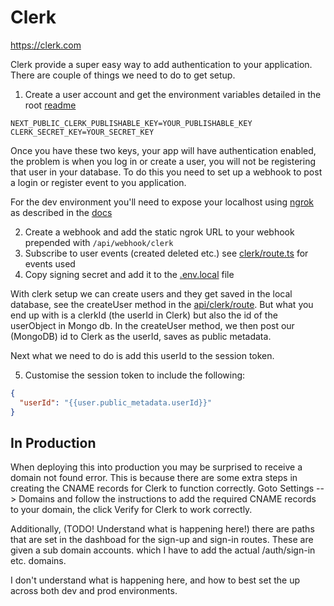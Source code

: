 # Clerk

https://clerk.com

Clerk provide a super easy way to add authentication to your application. There are couple of
things we need to do to get setup.

1. Create a user account and get the environment variables detailed in the
   root [readme](./README.md)

```dotenv
NEXT_PUBLIC_CLERK_PUBLISHABLE_KEY=YOUR_PUBLISHABLE_KEY
CLERK_SECRET_KEY=YOUR_SECRET_KEY
```

Once you have these two keys, your app will have authentication enabled, the problem is when you
log in or create a user, you will not be registering that user in your database. To do this you need
to set up a webhook to post a login or register event to you application.

For the dev environment you'll need to expose your localhost using [ngrok](https://ngrok.com/) as
described in the [docs](https://clerk.com/docs/integrations/webhooks/sync-data)

2. Create a webhook and add the static ngrok URL to your webhook prepended with `/api/webhook/clerk`
3. Subscribe to user events (created deleted etc.) see [clerk/route.ts](./route.ts) for events used
4. Copy signing secret and add it to the [.env.local](/.env.local) file

With clerk setup we can create users and they get saved in the local database, see the createUser
method in the [api/clerk/route](route.ts). But what you end up with is a clerkId (the userId in
Clerk)
but also the id of the userObject in Mongo db. In the createUser method, we then post our (MongoDB)
id to Clerk as the userId, saves as public metadata.

Next what we need to do is add this userId to the session token.

5. Customise the session token to include the following:

```json
{
  "userId": "{{user.public_metadata.userId}}"
}
```

## In Production

When deploying this into production you may be surprised to receive a domain not found error. This
is because there are some extra steps in creating the CNAME records for Clerk to function correctly.
Goto Settings --> Domains and follow the instructions to add the required CNAME records to your
domain, the click Verify for Clerk to work correctly.

Additionally, (TODO! Understand what is happening here!) there are paths that are set in the
dashboad for the sign-up and sign-in routes. These are given a sub domain accounts.<domain> which I
have to add the actual /auth/sign-in etc. domains.

I don't understand what is happening here, and how to best set the up across both dev and prod
environments.
